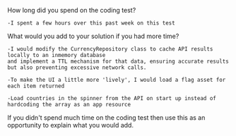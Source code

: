How long did you spend on the coding test? 

    -I spent a few hours over this past week on this test

What would you add to your solution if you had more time?

    -I would modify the CurrencyRepository class to cache API results locally to an inmemory database
    and implement a TTL mechanism for that data, ensuring accurate results but also preventing excessive network calls. 
       
    -To make the UI a little more 'lively', I would load a flag asset for each item returned

    -Load countries in the spinner from the API on start up instead of hardcoding the array as an app resource

 If you didn't spend much time on the coding test then use this as an opportunity to explain what you would add.